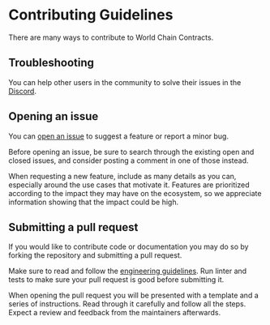 # Contributing Guidelines

There are many ways to contribute to World Chain Contracts.

## Troubleshooting

You can help other users in the community to solve their issues in the [Discord].

[Discord]: https://discord.com/invite/projectawakening

## Opening an issue

You can [open an issue] to suggest a feature or report a minor bug.

Before opening an issue, be sure to search through the existing open and closed issues, and consider posting a comment in one of those instead.

When requesting a new feature, include as many details as you can, especially around the use cases that motivate it. Features are prioritized according to the impact they may have on the ecosystem, so we appreciate information showing that the impact could be high.

[open an issue]: https://github.com/projectawakening/world-chain-contracts/issues/choose

## Submitting a pull request

If you would like to contribute code or documentation you may do so by forking the repository and submitting a pull request.

Make sure to read and follow the [engineering guidelines](./GUIDELINES.md). Run linter and tests to make sure your pull request is good before submitting it.

When opening the pull request you will be presented with a template and a series of instructions. Read through it carefully and follow all the steps. Expect a review and feedback from the maintainers afterwards.